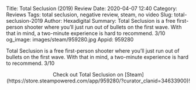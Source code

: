 Title: Total Seclusion (2019) Review
Date: 2020-04-07 12:40
Category: Reviews
Tags: total seclusion, negative review, steam, no video
Slug: total-seclusion-2019
Author: Hexadigital
Summary: Total Seclusion is a free first-person shooter where you’ll just run out of bullets on the first wave. With that in mind, a two-minute experience is hard to recommend. 3/10
og_image: images/steam/959280.jpg
Appid: 959280

Total Seclusion is a free first-person shooter where you’ll just run out of bullets on the first wave. With that in mind, a two-minute experience is hard to recommend. 3/10

<center>Check out Total Seclusion on [Steam](https://store.steampowered.com/app/959280/?curator_clanid=34633900)!</center>